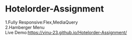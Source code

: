 # Hotelorder-Assignment
1.Fully Responsive:Flex,MediaQuery<br/>
2.Hamberger Menu<br/>
Live Demo:https://vinu-23.github.io/Hotelorder-Assignment/
